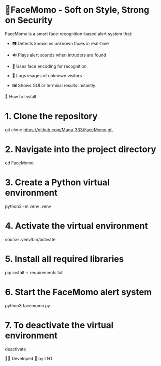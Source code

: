 # 📸FaceMomo - Soft on Style, Strong on Security

FaceMomo is a smart face-recognition-based alert system that:

- 📷 Detects known vs unknown faces in real-time

- 🔊 Plays alert sounds when intruders are found

- 🧠 Uses face encoding for recognition

- 📁 Logs images of unknown visitors

- 🖼️ Shows GUI or terminal results instantly

🔧 How to Install

# 1. Clone the repository
git clone https://github.com/Maga-333/FaceMomo.git

# 2. Navigate into the project directory
cd FaceMomo

# 3. Create a Python virtual environment
python3 -m venv .venv

# 4. Activate the virtual environment
source .venv/bin/activate

# 5. Install all required libraries
pip install -r requirements.txt

# 6. Start the FaceMomo alert system
python3 facemomo.py

# 7. To deactivate the virtual environment
deactivate

👨‍💻 Developed 💚 by LNT
